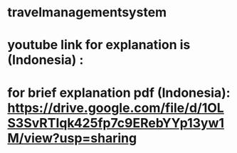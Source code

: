 # travelmanagementsystem
# youtube link for explanation is (Indonesia) :
# for brief explanation pdf (Indonesia): https://drive.google.com/file/d/1OLS3SvRTIqk425fp7c9ERebYYp13yw1M/view?usp=sharing

